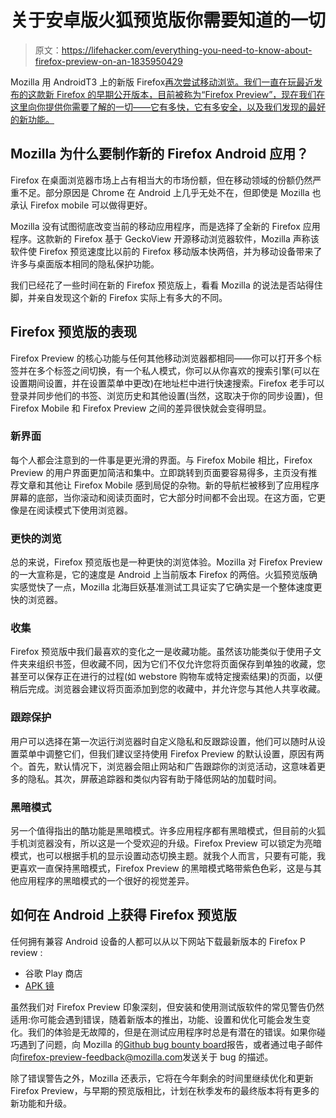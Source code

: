 # 关于安卓版火狐预览版你需要知道的一切

> 原文：<https://lifehacker.com/everything-you-need-to-know-about-firefox-preview-on-an-1835950429>

Mozilla 用 AndroidT3 上的新版 Firefox[再次尝试移动浏览。我们一直在玩最近发布的这款新 Firefox 的早期公开版本，目前被称为“Firefox Preview”，现在我们在这里向你提供你需要了解的一切——它有多快，它有多安全，以及我们发现的最好的新功能。](https://blog.mozilla.org/futurereleases/2019/06/27/reinventing-firefox-for-android-a-preview/) 



## Mozilla 为什么要制作新的 Firefox Android 应用？

Firefox 在桌面浏览器市场上占有相当大的市场份额，但在移动领域的份额仍然严重不足。部分原因是 Chrome 在 Android 上几乎无处不在，但即使是 Mozilla 也承认 Firefox mobile 可以做得更好。

Mozilla 没有试图彻底改变当前的移动应用程序，而是选择了全新的 Firefox 应用程序。这款新的 Firefox 基于 GeckoView 开源移动浏览器软件，Mozilla 声称该软件使 Firefox 预览速度比以前的 Firefox 移动版本快两倍，并为移动设备带来了许多与桌面版本相同的隐私保护功能。

我们已经花了一些时间在新的 Firefox 预览版上，看看 Mozilla 的说法是否站得住脚，并亲自发现这个新的 Firefox 实际上有多大的不同。

## Firefox 预览版的表现

Firefox Preview 的核心功能与任何其他移动浏览器都相同——你可以打开多个标签并在多个标签之间切换，有一个私人模式，你可以从你喜欢的搜索引擎(可以在设置期间设置，并在设置菜单中更改)在地址栏中进行快速搜索。Firefox 老手可以登录并同步他们的书签、浏览历史和其他设置(当然，这取决于你的同步设置)，但 Firefox Mobile 和 Firefox Preview 之间的差异很快就会变得明显。

### 新界面

每个人都会注意到的一件事是更光滑的界面。与 Firefox Mobile 相比，Firefox Preview 的用户界面更加简洁和集中。立即跳转到页面要容易得多，主页没有推荐文章和其他让 Firefox Mobile 感到局促的杂物。新的导航栏被移到了应用程序屏幕的底部，当你滚动和阅读页面时，它大部分时间都不会出现。在这方面，它更像是在阅读模式下使用浏览器。

### 更快的浏览

总的来说，Firefox 预览版也是一种更快的浏览体验。Mozilla 对 Firefox Preview 的一大宣称是，它的速度是 Android 上当前版本 Firefox 的两倍。火狐预览版确实感觉快了一点，Mozilla 北海巨妖基准测试工具证实了它确实是一个整体速度更快的浏览器。

### 收集

Firefox 预览版中我们最喜欢的变化之一是收藏功能。虽然该功能类似于使用子文件夹来组织书签，但收藏不同，因为它们不仅允许您将页面保存到单独的收藏，您甚至可以保存正在进行的过程(如 webstore 购物车或特定搜索结果)的页面，以便稍后完成。浏览器会建议将页面添加到您的收藏中，并允许您与其他人共享收藏。

### 跟踪保护

用户可以选择在第一次运行浏览器时自定义隐私和反跟踪设置，他们可以随时从设置菜单中调整它们，但我们建议坚持使用 Firefox Preview 的默认设置，原因有两个。首先，默认情况下，浏览器会阻止网站和广告跟踪你的浏览活动，这意味着更多的隐私。其次，屏蔽追踪器和类似内容有助于降低网站的加载时间。

### 黑暗模式

另一个值得指出的酷功能是黑暗模式。许多应用程序都有黑暗模式，但目前的火狐手机浏览器没有，所以这是一个受欢迎的升级。Firefox Preview 可以锁定为亮暗模式，也可以根据手机的显示设置动态切换主题。就我个人而言，只要有可能，我更喜欢一直保持黑暗模式，Firefox Preview 的黑暗模式略带紫色色彩，这是与其他应用程序的黑暗模式的一个很好的视觉差异。

## 如何在 Android 上获得 Firefox 预览版

任何拥有兼容 Android 设备的人都可以从以下网站下载最新版本的 Firefox P review :

*   谷歌 Play 商店
*   [APK 镜](https://www.apkmirror.com/apk/mozilla/firefox-fenix/)

虽然我们对 Firefox Preview 印象深刻，但安装和使用测试版软件的常见警告仍然适用:你可能会遇到错误，随着新版本的推出，功能、设置和优化可能会发生变化。我们的体验是无故障的，但是在测试应用程序时总是有潜在的错误。如果你碰巧遇到了问题，向 Mozilla 的[Github bug bounty board](https://github.com/mozilla/firefox-preview-bughunting-campaign)报告，或者通过电子邮件向[firefox-preview-feedback@mozilla.com](mailto:firefox-preview-feedback@mozilla.com)发送关于 bug 的描述。

除了错误警告之外，Mozilla 还表示，它将在今年剩余的时间里继续优化和更新 Firefox Preview，与早期的预览版相比，计划在秋季发布的最终版本将有更多的新功能和升级。